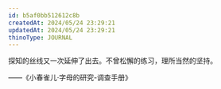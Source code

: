 ```yaml
---
id: b5af0bb512612c8b
createdAt: 2024/05/24 23:29:21
updatedAt: 2024/05/24 23:29:21
thinoType: JOURNAL
---
```

探知的丝线又一次延伸了出去。不曾松懈的练习，理所当然的坚持。

——《小春雀儿·字母的研究-调查手册》